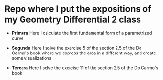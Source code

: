 # Repo where I put the expositions of my Geometry Differential 2 class

* **Primera** Here I calculate the first fundamental form of a parametrized curve 

* **Segunda** Here I solve the exercise 5 of the section 2.5 of the Do Carmo's book where we express the area in a different way, and create some visualizations

* **Tercera** Here I solve the exercise 11 of the section 2.5 of the Do Carmo's book
